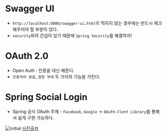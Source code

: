 # Swagger UI
- `http://localhost:8080/swagger-ui.html`이 먹히지 않는 경우에는 반드시 체크해주어야 할 부분이 있다.
- `security`와의 간섭이 있기 때문에 `Spring Security`를 해결하자!

# OAuth 2.0
- Open Auth : 인증을 대신 해준다.
- `인증처리 완료`, `권한 부여` 두 가지의 기능을 가진다.

# Spring Social Login
- Spring 공식 OAuth 주체 - `Facebook`, `Google`
  -> `OAuth-Clent Library`를 통해서 쉽게 구현 가능하다.

![initial](https://user-images.githubusercontent.com/70942197/144425560-23af768d-627b-4d07-8436-4b4e3da49851.png)
[사진출처](https://youtu.be/JBN5dCnLYnY)
